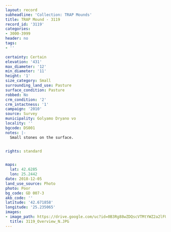 ```yaml
---
layout: record
subheadline: 'Collection: TRAP Mounds'
title: TRAP Mound - 3119
record_id: '3119'
categories:
- 3000-3999
header: no
tags:
- ''

certainty: Certain
elevation: '431'
max_diameter: '12'
min_diameter: '11'
height: '1'
size_category: Small
surrounding_land_use: Pasture
surface_condition: Pasture
robbed: No
crm_condition: '2'
crm_intactness: '1'
campaign: '2010'
source: Survey
municipality: Golyamo Dryano vo
locality: ''
bgcode: DS001
notes: |-
  Small stones on the surface.


rights: standard


maps:
  lat: 42.6285
  lon: 25.2442
date: 2018-12-05
land_use_source: Photo
photo: Poor
bg_code: GD 007-3
akb_code: ''
latitude: '42.671858'
longitude: '25.235065'
images:
- image_path: https://drive.google.com/uc?id=0B3Rg88wZDQscVTMtYWZ2a2lFUUU
  title: 3119_Overview_N.JPG
---
```

